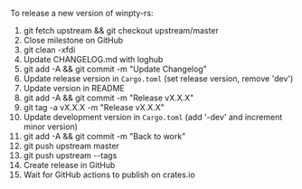 To release a new version of winpty-rs:

1. git fetch upstream && git checkout upstream/master
2. Close milestone on GitHub
3. git clean -xfdi
4. Update CHANGELOG.md with loghub
5. git add -A && git commit -m "Update Changelog"
6. Update release version in ``Cargo.toml`` (set release version, remove 'dev')
7. Update version in README
8. git add -A && git commit -m "Release vX.X.X"
9. git tag -a vX.X.X -m "Release vX.X.X"
10. Update development version in ``Cargo.toml`` (add '-dev' and increment minor version)
11. git add -A && git commit -m "Back to work"
12. git push upstream master
13. git push upstream --tags
14. Create release in GitHub
15. Wait for GitHub actions to publish on crates.io
